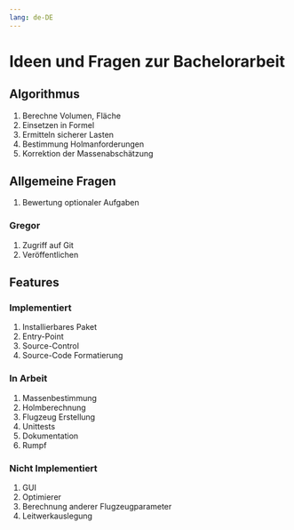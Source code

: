 ```yaml
---
lang: de-DE
---
```


# Ideen und Fragen zur Bachelorarbeit

## Algorithmus

1. Berechne Volumen, Fläche
2. Einsetzen in Formel
3. Ermitteln sicherer Lasten
4. Bestimmung Holmanforderungen
5. Korrektion der Massenabschätzung

## Allgemeine Fragen

1. Bewertung optionaler Aufgaben

### Gregor

1. Zugriff auf Git
2. Veröffentlichen

## Features

### Implementiert

1. Installierbares Paket
2. Entry-Point
3. Source-Control
4. Source-Code Formatierung

### In Arbeit

1. Massenbestimmung
2. Holmberechnung
3. Flugzeug Erstellung
4. Unittests
5. Dokumentation
6. Rumpf

### Nicht Implementiert

1. GUI
2. Optimierer
3. Berechnung anderer Flugzeugparameter
4. Leitwerkauslegung
